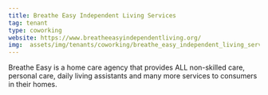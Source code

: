 ```yaml
---
title: Breathe Easy Independent Living Services
tag: tenant
type: coworking
website: https://www.breatheeasyindependentliving.org/
img:  assets/img/tenants/coworking/breathe_easy_independent_living_services.jpg
---
```


Breathe Easy is a home care agency that provides ALL non-skilled care, personal care, daily living assistants and many more services to consumers in their homes.

